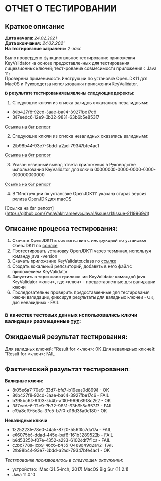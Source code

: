 # ОТЧЕТ О ТЕСТИРОВАНИИ
## Краткое описание

**Дата начала:**  *24.02.2021*  
**Дата окончания:** *24.02.2021*  
**На тестирование затрачено:** *2 часа*

Было провердено функциональное тестирование приложения KeyValidator на основе предоставленных для тестирования лицензионных ключей;
тестирование совмесимости приложения с Java 11;  
Проверена применимость Инструкции по установке OpenJDK11 для MacOS и Руководства использования приложения KeyValidator.

**В результате тестирования выявлены следующие дефекты:**

1. Следующие ключи из списка валидных оказались невалидными:
- 80b427f8-92cd-3aae-ba04-3927fbe17c6
- 387eedc6-12e9-3b32-9881-63b6b5e85317

[Ссылка на баг репорт](https://github.com/YanaVakhrameeva/Java1/issues/3#issue-815295833)

2. Следующие ключи из списка невалидных оказались валидными:
- 2fb98b44-93e7-3bdd-a2ad-79347bfe4ad1

[Ссылка на бег репорт](https://github.com/YanaVakhrameeva/Java1/issues/4#issue-815302699)

3. Указан неверный вывод ответа приложения в Руководстве использования KeyValidator для ключа 00000000-0000-0000-0000-000000000000

[Ссылка на баг репорт](https://github.com/YanaVakhrameeva/Java1/issues/2#issue-815280025)

4. В "Инструкции по установке OpenJDK11" указана старая версия релиза OpenJDK для macOS

[Ссылка на баг репорт] (https://github.com/YanaVakhrameeva/Java1/issues/1#issue-811996941)

## Описание процесса тестирования:

1. Скачать  OpenJDK11 в соответствии с инструкцией по установке OpenJDK11 по [ссылке](https://github.com/netology-code/javaqa-homeworks/blob/master/intro/openjdk11-manual.md)
2. Протестировать установку OpenJDK11 через терминал, используя команду java -version
3. Скачать приложение KeyValidator.class по [ссылке](https://github.com/netology-code/javaqa-homeworks/blob/master/intro/artifacts/KeyValidator.class)
4. Создать локальный репозиторий, добавить в него файл с приложением KeyValidator
5. Запустить в терминале приложение KeyValidator командой java KeyValidator <ключ>, где <ключ> - предоставленные для валидации ключи
6. Последовательно проверить предоставленные для тестирования ключи валидации, фиксируя результаты для валидных ключей  -  ОК, для невалидных -   FAIL

### В качестве тестовых данных использовались ключи валидации размещенные [тут](https://github.com/netology-code/javaqa-homeworks/blob/master/intro/user-manual.md):

## Ожидаемый результат тестирования:
Для валидных ключей:  "Result for <ключ>: OK
Для невалидных ключей: "Result for <ключ>: FAIL

## Фактический результат тестирования:
**Валидные ключи:**
- 8f05e6a7-70e9-33d7-bfe7-b19eae0d8998 -  OK
- 80b427f8-92cd-3aae-ba04-3927fbe17c6 - FAIL
- b295bc63-9f03-3b4b-af80-969b39f8c262 - OK
- 387eedc6-12e9-3b32-9881-63b6b5e85317 - FAIL
- c19a8cf9-5c3a-37c5-b7f3-d16d38a0c180 - OK

**Невалидные ключи:**
- 18252235-78e0-44a5-8720-556f0c7da17a - FAIL
- e66075b6-ddad-445e-baf6-161b3289522b - FAIL
- b6d53250-f07e-4352-a293-6102ddf7f1ca - FAIL
- c2bc778a-1cb9-46c6-b435-0489649d2a42- FAIL
- 2fb98b44-93e7-3bdd-a2ad-79347bfe4ad1  - OK

*Тестирование производилось в следующем окружении:*

* устройство: iMac (21.5-inch, 2017) MacOS Big Sur (11.2.1)
* Java 11.0.10
